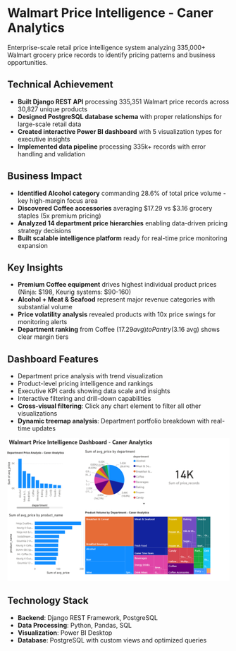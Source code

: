 # Walmart Price Intelligence - Caner Analytics
Enterprise-scale retail price intelligence system analyzing 335,000+ Walmart grocery price records to identify pricing patterns and business opportunities.

## Technical Achievement
- **Built Django REST API** processing 335,351 Walmart price records across 30,827 unique products
- **Designed PostgreSQL database schema** with proper relationships for large-scale retail data
- **Created interactive Power BI dashboard** with 5 visualization types for executive insights
- **Implemented data pipeline** processing 335k+ records with error handling and validation

## Business Impact
- **Identified Alcohol category** commanding 28.6% of total price volume - key high-margin focus area
- **Discovered Coffee accessories** averaging $17.29 vs $3.16 grocery staples (5x premium pricing)
- **Analyzed 14 department price hierarchies** enabling data-driven pricing strategy decisions
- **Built scalable intelligence platform** ready for real-time price monitoring expansion

## Key Insights
- **Premium Coffee equipment** drives highest individual product prices (Ninja: $198, Keurig systems: $90-160)
- **Alcohol + Meat & Seafood** represent major revenue categories with substantial volume
- **Price volatility analysis** revealed products with 10x price swings for monitoring alerts
- **Department ranking** from Coffee ($17.29 avg) to Pantry ($3.16 avg) shows clear margin tiers

## Dashboard Features
- Department price analysis with trend visualization
- Product-level pricing intelligence and rankings
- Executive KPI cards showing data scale and insights
- Interactive filtering and drill-down capabilities
- **Cross-visual filtering**: Click any chart element to filter all other visualizations
- **Dynamic treemap analysis**: Department portfolio breakdown with real-time updates
  
![Dashboard](dashboard1.png)

## Technology Stack
- **Backend**: Django REST Framework, PostgreSQL
- **Data Processing**: Python, Pandas, SQL
- **Visualization**: Power BI Desktop
- **Database**: PostgreSQL with custom views and optimized queries
